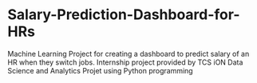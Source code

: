 # Salary-Prediction-Dashboard-for-HRs
Machine Learning Project for creating a dashboard to predict salary of an HR when they switch jobs.
Internship project provided by TCS iON
Data Science and Analytics Projet using Python programming
